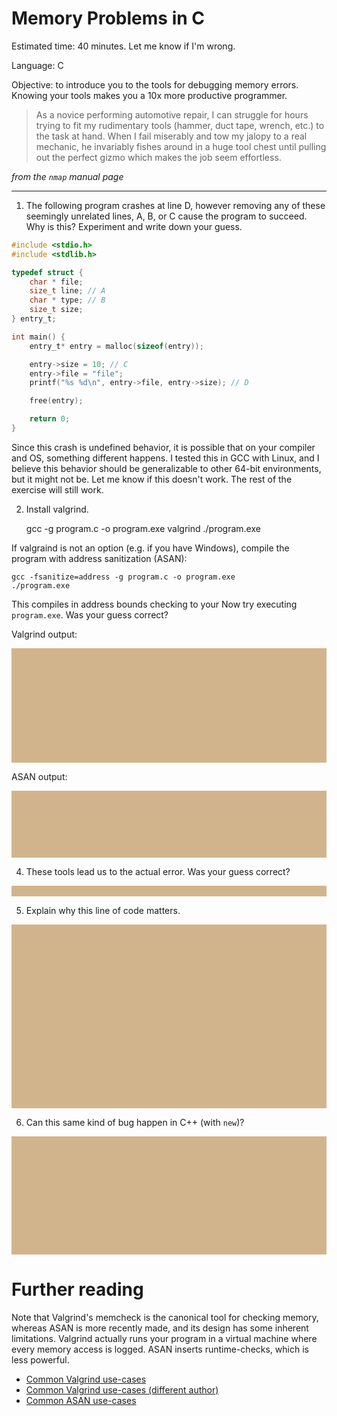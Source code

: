 <title>Memory Problems in C</title>
<script src="https://ajax.googleapis.com/ajax/libs/jquery/1.12.4/jquery.min.js"></script>
<link rel="stylesheet" href="https://maxcdn.bootstrapcdn.com/bootstrap/3.3.7/css/bootstrap.min.css" integrity="sha384-BVYiiSIFeK1dGmJRAkycuHAHRg32OmUcww7on3RYdg4Va+PmSTsz/K68vbdEjh4u" crossorigin="anonymous">
<link rel="stylesheet" href="https://maxcdn.bootstrapcdn.com/bootstrap/3.3.7/css/bootstrap-theme.min.css" integrity="sha384-rHyoN1iRsVXV4nD0JutlnGaslCJuC7uwjduW9SVrLvRYooPp2bWYgmgJQIXwl/Sp" crossorigin="anonymous">
<script src="https://maxcdn.bootstrapcdn.com/bootstrap/3.3.7/js/bootstrap.min.js" integrity="sha384-Tc5IQib027qvyjSMfHjOMaLkfuWVxZxUPnCJA7l2mCWNIpG9mGCD8wGNIcPD7Txa" crossorigin="anonymous"></script>
<div class="container">

# Memory Problems in C

Estimated time: 40 minutes. Let me know if I'm wrong.

Language: C

Objective: to introduce you to the tools for debugging memory
errors. Knowing your tools makes you a 10x more productive programmer.

> As a novice performing automotive repair, I can struggle for hours
> trying to fit my rudimentary tools (hammer, duct tape, wrench,
> etc.) to the task at hand. When I fail miserably and tow my jalopy
> to a real mechanic, he invariably fishes around in a huge tool
> chest until pulling out the perfect gizmo which makes the job seem
> effortless.

_from the `nmap` manual page_

---

1. The following program crashes at line D, however removing any of
these seemingly unrelated lines, A, B, or C cause the program to
succeed. Why is this? Experiment and write down your guess.

```C
#include <stdio.h>
#include <stdlib.h>

typedef struct {
    char * file;
    size_t line; // A
    char * type; // B
    size_t size;
} entry_t;

int main() {
    entry_t* entry = malloc(sizeof(entry));

    entry->size = 10; // C
    entry->file = "file";
    printf("%s %d\n", entry->file, entry->size); // D

    free(entry);

    return 0;
}
```


Since this crash is undefined behavior, it is possible that on your
compiler and OS, something different happens. I tested this in GCC
with Linux, and I believe this behavior should be generalizable to
other 64-bit environments, but it might not be. Let me know if this
doesn't work. The rest of the exercise will still work.

2. Install valgrind.


    gcc -g program.c -o program.exe
    valgrind ./program.exe

If valgraind is not an option (e.g. if you have Windows), compile the program with address sanitization (ASAN):

    gcc -fsanitize=address -g program.c -o program.exe
    ./program.exe

This compiles in address bounds checking to your Now try executing
`program.exe`. Was your guess correct?

Valgrind output:

<div class="spoiler">

I ran the program with no modifications. This is what catches my eye:

    ==16725== Invalid write of size 8
    ==16725==    at 0x10916F: main (memory_problems.c:15)
    ==16725==  Address 0x4a3d058 is 16 bytes after a block of size 8 alloc'd
    ==16725==    by 0x109166: main (memory_problems.c:13)

On line C, it looks like `entry->size` points to an address that isn't
writable (hence invalid write). So `entry` does not point to a valid
`entry_t`. I don't yet know why. Take another look at its
construction, which is the other line that Valgrind flagged.

</div>

ASAN output:

<div class="spoiler">

I ran the program with line A removed. The relevant output is here:

    SUMMARY: AddressSanitizer: heap-buffer-overflow ./memory_problems.c:15 in main

This must mean that `entry` was not properly constructed. It does not point to 24 bytes (24 is the size of the struct) of empty data.

</div>

4. These tools lead us to the actual error. Was your guess correct?

<div class="spoiler">

`malloc(sizeof(entry))` should be `malloc(sizeof(entry_t))`.

</div>

5. Explain why this line of code matters.

<div class="spoiler">

In the incorrect version, C won't allocate enough memory for an `entry_t`.

`sizeof(entry)` (i.e. `sizeof(entry_t*)`) is 8 (as are all pointers),
but `sizeof(entry_t)` is 24. This means that the first field, `file`
points to 8 bytes of empty memory. This explains all of the observed
behavior:

- accessing `size` causes a crash because `size` exists at `entry +
  20` which is invalid if `entry` points to a block of 8 free bytes.

- removing either member variable A or B shifts the struct up by 4 or
  8 bytes respectively. The program for whatever reason has some empty
  data after `entry`, so `entry->file` (`entry + 12` or `entry + 16`)
  accesses that memory. This is not valid because we are writing
  someone elses memory, but it does not crash.

This is a silly typo. In C, it never makes sense to write `Type*
object = malloc(sizeof(object));` In an ideal programming language,
the programmer would not have to repeat the type that they are
mallocing.

</div>

6. Can this same kind of bug happen in C++ (with `new`)?

<div class="spoiler">

No.

We would write 

    entry_t* entry = new ____;

The blank has to be filled in with a type-name, not a variable
name. Furthermore, `new T` evaluates to a `T*` so it can only be
assigned to variables of type `T*`. The problem is that the return
type of `malloc` is `void*` which allows for no typechecking at
all.

That's one reason some poeple prefer C++ to C.

</div>

# Further reading

Note that Valgrind's memcheck is the canonical tool for checking
memory, whereas ASAN is more recently made, and its design has some
inherent limitations. Valgrind actually runs your program in a virtual
machine where every memory access is logged. ASAN inserts
runtime-checks, which is less powerful.

- [Common Valgrind use-cases](https://stackoverflow.com/a/44989219/1078199)
- [Common Valgrind use-cases (different author)](https://linoxide.com/tools/valgrind-memcheck/)
- [Common ASAN use-cases](https://en.wikipedia.org/wiki/AddressSanitizer#Examples)

<style type="text/css">
.spoiler:not(:hover) > * {
    opacity: 0;
}
.spoiler > * {
    transition: opacity .5s ease-in;
}
.spoiler {
    background-color: tan;
}
</style>

</div>
